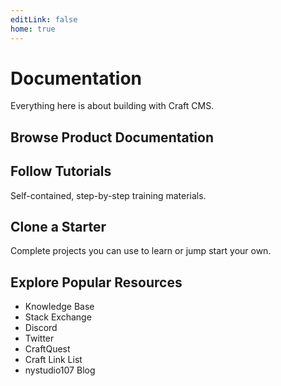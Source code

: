 ```yaml
---
editLink: false
home: true
---
```


# Documentation

Everything here is about building with Craft CMS.

## Browse Product Documentation

<div class="w-full flex -mx-2">
    <LinkPanel title="Craft CMS" subtitle="Flexible content management." link="/v3/" />
    <LinkPanel title="Craft Commerce" subtitle="Custom, extensible ecommerce." link="/commerce/v3/" />
</div>

## Follow Tutorials

Self-contained, step-by-step training materials.

<IconLink title="Getting Started with Craft" subtitle="Learn the fundamentals building a simple blog." link="/tutorials/getting-started/" />

## Clone a Starter

Complete projects you can use to learn or jump start your own.

<div class="w-full flex -mx-2">
    <LinkPanel title="Blog Starter" subtitle="craftcms/starter-blog" link="https://github.com/craftcms/starter-blog" :repo="true" />
</div>

## Explore Popular Resources

- Knowledge Base
- Stack Exchange
- Discord
- Twitter
- CraftQuest
- Craft Link List
- nystudio107 Blog
